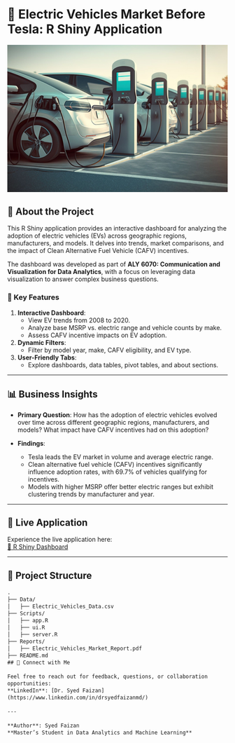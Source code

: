 # 🚗 Electric Vehicles Market Before Tesla: R Shiny Application

![Electric Vehicles Dashboard](https://github.com/SYEDFAIZAN1987/Electric-Vehicles-before-Tesla/blob/main/pic%201.jpg)

## 📘 About the Project

This R Shiny application provides an interactive dashboard for analyzing the adoption of electric vehicles (EVs) across geographic regions, manufacturers, and models. It delves into trends, market comparisons, and the impact of Clean Alternative Fuel Vehicle (CAFV) incentives.

The dashboard was developed as part of **ALY 6070: Communication and Visualization for Data Analytics**, with a focus on leveraging data visualization to answer complex business questions.

### 🔑 Key Features
1. **Interactive Dashboard**:
   - View EV trends from 2008 to 2020.
   - Analyze base MSRP vs. electric range and vehicle counts by make.
   - Assess CAFV incentive impacts on EV adoption.
2. **Dynamic Filters**:
   - Filter by model year, make, CAFV eligibility, and EV type.
3. **User-Friendly Tabs**:
   - Explore dashboards, data tables, pivot tables, and about sections.

---

## 📊 Business Insights

- **Primary Question**: 
  How has the adoption of electric vehicles evolved over time across different geographic regions, manufacturers, and models? What impact have CAFV incentives had on this adoption?
  
- **Findings**:
  - Tesla leads the EV market in volume and average electric range.
  - Clean alternative fuel vehicle (CAFV) incentives significantly influence adoption rates, with 69.7% of vehicles qualifying for incentives.
  - Models with higher MSRP offer better electric ranges but exhibit clustering trends by manufacturer and year.

---

## 🌟 Live Application

Experience the live application here:  
[🚀 R Shiny Dashboard](https://syedfaizan.shinyapps.io/ALY6070_Module5_RShiny_FaizanS/)



---

## 📂 Project Structure

```plaintext
.
├── Data/
│   ├── Electric_Vehicles_Data.csv
├── Scripts/
│   ├── app.R
│   ├── ui.R
│   ├── server.R
├── Reports/
│   ├── Electric_Vehicles_Market_Report.pdf
├── README.md
## 🤝 Connect with Me

Feel free to reach out for feedback, questions, or collaboration opportunities:  
**LinkedIn**: [Dr. Syed Faizan](https://www.linkedin.com/in/drsyedfaizanmd/)

---

**Author**: Syed Faizan  
**Master’s Student in Data Analytics and Machine Learning**
